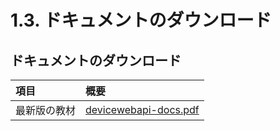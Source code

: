 # 1.3. ドキュメントのダウンロード

## ドキュメントのダウンロード

| 項目 | 概要 |
|:--|:--| 
| 最新版の教材| [devicewebapi-docs.pdf](/docs/devicewebapi-docs.pdf) |
